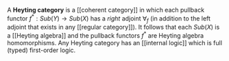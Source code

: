 A **Heyting category** is a [[coherent category]] in which each pullback functor $f^*:Sub(Y)\to Sub(X)$ has a _right_ adjoint $\forall_f$ (in addition to the left adjoint that exists in any [[regular category]]).  It follows that each $Sub(X)$ is a [[Heyting algebra]] and the pullback functors $f^*$ are Heyting algebra homomorphisms.  Any Heyting category has an [[internal logic]] which is full (typed) first-order logic.
